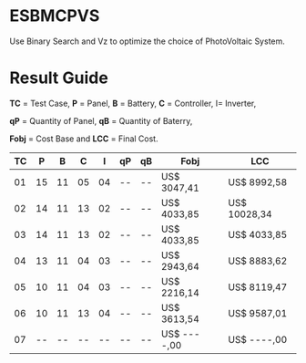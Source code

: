 # ESBMCPVS
Use Binary Search and Vz to optimize the choice of PhotoVoltaic System.

# Result Guide
**TC** = Test Case, **P** = Panel, **B** = Battery, **C** = Controller, I= Inverter, 

**qP** = Quantity of Panel, **qB** = Quantity of Baterry, 

**Fobj** = Cost Base and **LCC** = Final Cost.


| TC | P | B | C | I | qP | qB | Fobj | LCC |
| ------ | ------ | ------ | ------ |------ | ------ | ------ | ------ | ------ |
| 01 | 15 | 11 | 05 | 04 | -- | -- | US$ 3047,41 | US$ 8992,58 |
| 02 | 14 | 11 | 13 | 02 | -- | -- | US$ 4033,85 | US$ 10028,34 |
| 03 | 14 | 11 | 13 | 02 | -- | -- | US$ 4033,85 | US$ 4033,85 |
| 04 | 13 | 11 | 04 | 03 | -- | -- | US$ 2943,64 | US$ 8883,62 |
| 05 | 10 | 11 | 04 | 03 | -- | -- | US$ 2216,14 | US$ 8119,47 |
| 06 | 10 | 11 | 13 | 04 | -- | -- | US$ 3613,54 | US$ 9587,01 |
| 07 | -- | -- | -- | -- | -- | -- | US$ ----,00 | US$ ----,00 |
